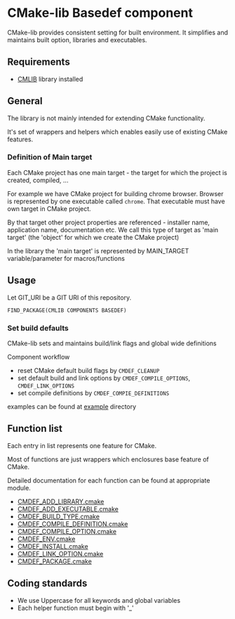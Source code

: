 
# CMake-lib Basedef component

CMake-lib provides consistent setting for built environment.
It simplifies and maintains built option, libraries and executables.

## Requirements

- [CMLIB] library installed 

## General

The library is not mainly intended for extending CMake functionality.

It's set of wrappers and helpers which enables easily use of existing CMake
features.

### Definition of Main target

Each CMake project has one main target - the target for which the project is
created, compiled, ...

For example we have CMake project for building chrome browser.
Browser is represented by one executable called `chrome`. That executable
must have own target in CMake project.

By that target other project properties are referenced - installer name, application name, documentation etc.
We call this type of target as 'main target' (the 'object' for which we
create the CMake project)

In the library the 'main target' is represented by MAIN_TARGET variable/parameter for macros/functions

## Usage

Let GIT_URI be a GIT URI of this repository.

	FIND_PACKAGE(CMLIB COMPONENTS BASEDEF)

### Set build defaults

CMake-lib sets and maintains build/link flags and global wide definitions

Component workflow

- reset CMake default build flags by `CMDEF_CLEANUP`
- set default build and link options  by `CMDEF_COMPILE_OPTIONS`, `CMDEF_LINK_OPTIONS`
- set compile definitions by `CMDEF_COMPIE_DEFINITIONS`

examples can be found at [example] directory

## Function list

Each entry in list represents one feature for CMake.

Most of functions are just wrappers which enclosures base feature of
CMake.

Detailed documentation for each function can be found at appropriate module.

- [CMDEF_ADD_LIBRARY.cmake]
- [CMDEF_ADD_EXECUTABLE.cmake]
- [CMDEF_BUILD_TYPE.cmake]
- [CMDEF_COMPILE_DEFINITION.cmake]
- [CMDEF_COMPILE_OPTION.cmake]
- [CMDEF_ENV.cmake]
- [CMDEF_INSTALL.cmake]
- [CMDEF_LINK_OPTION.cmake]
- [CMDEF_PACKAGE.cmake]


## Coding standards

- We use Uppercase for all keywords and global variables
- Each helper function must begin with '_'

[CMLIB]: https://github.com/cmakelib/cmakelib

[CMDEF_ADD_LIBRARY.cmake]: system_modules/CMDEF_ADD_LIBRARY.cmake
[CMDEF_ADD_EXECUTABLE.cmake]: system_modules/CMDEF_ADD_EXECUTABLE.cmake
[CMDEF_BUILD_TYPE.cmake]: system_modules/CMDEF_BUILD_TYPE.cmake
[CMDEF_COMPILE_DEFINITION.cmake]: system_modules/CMDEF_COMPILE_DEFINITION.cmake
[CMDEF_COMPILE_OPTION.cmake]: system_modules/CMDEF_COMPILE_OPTION.cmake
[CMDEF_ENV.cmake]: system_modules/CMDEF_ENV.cmake
[CMDEF_INSTALL.cmake]: system_modules/CMDEF_INSTALL.cmake
[CMDEF_LINK_OPTION.cmake]: system_modules/CMDEF_LINK_OPTION.cmake
[CMDEF_PACKAGE.cmake]: system_modules/CMDEF_PACKAGE.cmake
[example]: example/
